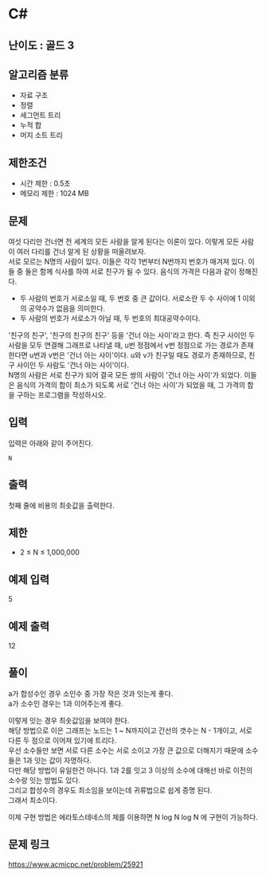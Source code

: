 # C#

## 난이도 : 골드 3

## 알고리즘 분류
  - 자료 구조
  - 정렬
  - 세그먼트 트리
  - 누적 합
  - 머지 소트 트리

## 제한조건
  - 시간 제한 : 0.5초
  - 메모리 제한 : 1024 MB

## 문제
여섯 다리만 건너면 전 세계의 모든 사람을 알게 된다는 이론이 있다. 이렇게 모든 사람이 여러 다리를 건너 알게 된 상황을 떠올려보자.<br/>
서로 모르는 N명의 사람이 있다. 이들은 각각 1번부터 N번까지 번호가 매겨져 있다. 이들 중 둘은 함께 식사를 하여 서로 친구가 될 수 있다. 음식의 가격은 다음과 같이 정해진다.<br/>

  - 두 사람의 번호가 서로소일 때, 두 번호 중 큰 값이다. 서로소란 두 수 사이에 1 이외의 공약수가 없음을 의미한다.
  - 두 사람의 번호가 서로소가 아닐 때, 두 번호의 최대공약수이다.

'친구의 친구', '친구의 친구의 친구' 등을 '건너 아는 사이'라고 한다. 즉 친구 사이인 두 사람을 모두 연결해 그래프로 나타낼 때, u번 정점에서 v번 정점으로 가는 경로가 존재한다면 u번과 v번은 '건너 아는 사이'이다. u와 v가 친구일 때도 경로가 존재하므로, 친구 사이인 두 사람도 '건너 아는 사이'이다.<br/>
N명의 사람은 서로 친구가 되어 결국 모든 쌍의 사람이 '건너 아는 사이'가 되었다. 이들은 음식의 가격의 합이 최소가 되도록 서로 '건너 아는 사이'가 되었을 때, 그 가격의 합을 구하는 프로그램을 작성하시오.<br/>


## 입력
입력은 아래와 같이 주어진다.<br/>

	N


## 출력
첫째 줄에 비용의 최솟값을 출력한다.<br/>


## 제한
  - 2 ≤ N ≤ 1,000,000


## 예제 입력
5<br/>


## 예제 출력
12<br/>


## 풀이
a가 합성수인 경우 소인수 중 가장 작은 것과 잇는게 좋다.<br/>
a가 소수인 경우는 1과 이어주는게 좋다.<br/>


이렇게 잇는 경우 최솟값임을 보여야 한다.<br/>
해당 방법으로 이은 그래프는 노드는 1 ~ N까지이고 간선의 갯수는 N - 1개이고, 서로 다른 두 점으로 이어져 있기에 트리다.<br/>
우선 소수들만 보면 서로 다른 소수는 서로 소이고 가장 큰 값으로 더해지기 때문에 소수들은 1과 잇는 값이 자명하다.<br/>
다만 해당 방법이 유일한건 아니다. 1과 2를 잇고 3 이상의 소수에 대해선 바로 이전의 소수랑 잇는 방법도 있다.<br/>
그리고 합성수의 경우도 최소임을 보이는데 귀류법으로 쉽게 증명 된다.<br/>
그래서 최소이다.<br/>


이제 구현 방법은 에라토스테네스의 체를 이용하면 N log N log N 에 구현이 가능하다.<br/>


## 문제 링크
https://www.acmicpc.net/problem/25921